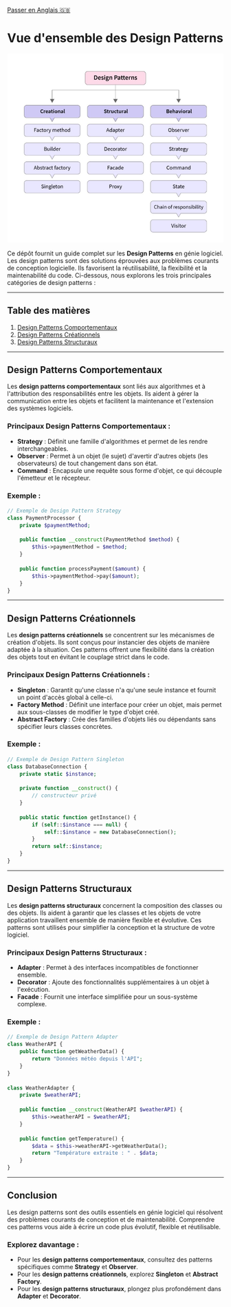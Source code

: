 [ Passer en Anglais 🇬🇧](README.md)

# Vue d'ensemble des Design Patterns

![design-patterns](https://github.com/JawherKl/design-patterns-in-multiple-languages/blob/main/docs/design-patterns.jpeg)

Ce dépôt fournit un guide complet sur les **Design Patterns** en génie logiciel. Les design patterns sont des solutions éprouvées aux problèmes courants de conception logicielle. Ils favorisent la réutilisabilité, la flexibilité et la maintenabilité du code. Ci-dessous, nous explorons les trois principales catégories de design patterns :

---

## Table des matières

1. [Design Patterns Comportementaux](#design-patterns-comportementaux)
2. [Design Patterns Créationnels](#design-patterns-créationnels)
3. [Design Patterns Structuraux](#design-patterns-structuraux)

---

## Design Patterns Comportementaux

Les **design patterns comportementaux** sont liés aux algorithmes et à l'attribution des responsabilités entre les objets. Ils aident à gérer la communication entre les objets et facilitent la maintenance et l'extension des systèmes logiciels.

### Principaux Design Patterns Comportementaux :
- **Strategy** : Définit une famille d'algorithmes et permet de les rendre interchangeables.
- **Observer** : Permet à un objet (le sujet) d'avertir d'autres objets (les observateurs) de tout changement dans son état.
- **Command** : Encapsule une requête sous forme d'objet, ce qui découple l'émetteur et le récepteur.

### Exemple :
```php
// Exemple de Design Pattern Strategy
class PaymentProcessor {
    private $paymentMethod;

    public function __construct(PaymentMethod $method) {
        $this->paymentMethod = $method;
    }

    public function processPayment($amount) {
        $this->paymentMethod->pay($amount);
    }
}
```

---

## Design Patterns Créationnels

Les **design patterns créationnels** se concentrent sur les mécanismes de création d'objets. Ils sont conçus pour instancier des objets de manière adaptée à la situation. Ces patterns offrent une flexibilité dans la création des objets tout en évitant le couplage strict dans le code.

### Principaux Design Patterns Créationnels :
- **Singleton** : Garantit qu'une classe n'a qu'une seule instance et fournit un point d'accès global à celle-ci.
- **Factory Method** : Définit une interface pour créer un objet, mais permet aux sous-classes de modifier le type d'objet créé.
- **Abstract Factory** : Crée des familles d'objets liés ou dépendants sans spécifier leurs classes concrètes.

### Exemple :
```php
// Exemple de Design Pattern Singleton
class DatabaseConnection {
    private static $instance;

    private function __construct() {
        // constructeur privé
    }

    public static function getInstance() {
        if (self::$instance === null) {
            self::$instance = new DatabaseConnection();
        }
        return self::$instance;
    }
}
```

---

## Design Patterns Structuraux

Les **design patterns structuraux** concernent la composition des classes ou des objets. Ils aident à garantir que les classes et les objets de votre application travaillent ensemble de manière flexible et évolutive. Ces patterns sont utilisés pour simplifier la conception et la structure de votre logiciel.

### Principaux Design Patterns Structuraux :
- **Adapter** : Permet à des interfaces incompatibles de fonctionner ensemble.
- **Decorator** : Ajoute des fonctionnalités supplémentaires à un objet à l'exécution.
- **Facade** : Fournit une interface simplifiée pour un sous-système complexe.

### Exemple :
```php
// Exemple de Design Pattern Adapter
class WeatherAPI {
    public function getWeatherData() {
        return "Données météo depuis l'API";
    }
}

class WeatherAdapter {
    private $weatherAPI;

    public function __construct(WeatherAPI $weatherAPI) {
        $this->weatherAPI = $weatherAPI;
    }

    public function getTemperature() {
        $data = $this->weatherAPI->getWeatherData();
        return "Température extraite : " . $data;
    }
}
```

---

## Conclusion

Les design patterns sont des outils essentiels en génie logiciel qui résolvent des problèmes courants de conception et de maintenabilité. Comprendre ces patterns vous aide à écrire un code plus évolutif, flexible et réutilisable. 

### Explorez davantage :
- Pour les **design patterns comportementaux**, consultez des patterns spécifiques comme **Strategy** et **Observer**.
- Pour les **design patterns créationnels**, explorez **Singleton** et **Abstract Factory**.
- Pour les **design patterns structuraux**, plongez plus profondément dans **Adapter** et **Decorator**.
